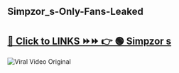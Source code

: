 
 ## Simpzor_s-Only-Fans-Leaked

# <h2><a href="https://clipsfans.com/Simpzor_s&ref=git">🔗 Click to LINKS ⏩⏩ 👉 🟢 Simpzor s </a></h2>

<a href="https://clipsfans.com/Simpzor_s&ref=git" rel="nofollow" data-target="animated-image.originalLink"><img src="https://i.ibb.co.com/xMMVF88/686577567.gif" alt="Viral Video Original" style="max-width: 100%; display: inline-block;" data-target="animated-image.originalImage"></a>
